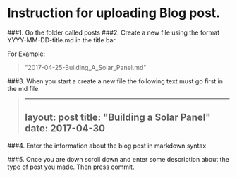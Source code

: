 #  Instruction for uploading Blog post.

###1. Go the folder called posts
###2. Create a new file using the format YYYY-MM-DD-title.md in the title bar

For Example:
>"2017-04-25-Building_A_Solar_Panel.md"
   
###3. When you start a create a new file the following text must go first in the md file.
>---
>layout: post
>title: "Building a Solar Panel"
>date: 2017-04-30
>---

###4. Enter the information about the blog post in markdown syntax

###5. Once you are down scroll down and enter some description about the type of post you made. Then press commit.

